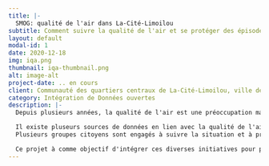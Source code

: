 ```yaml
---
title: |-
  SMOG: qualité de l'air dans La-Cité-Limoilou
subtitle: Comment suivre la qualité de l'air et se protéger des épisodes de Smog?
layout: default
modal-id: 1
date: 2020-12-18
img: iqa.png
thumbnail: iqa-thumbnail.png
alt: image-alt
project-date: .. en cours
client: Communauté des quartiers centraux de La-Cité-Limoilou, ville de Québec
category: Intégration de Données ouvertes
description: |-
  Depuis plusieurs années, la qualité de l'air est une préoccupation majeur des habitants des quartiers de La-Cité-Limoilou, à Québec.

  Il existe pluseurs sources de données en lien avec la qualité de l'air et de la météo.
  Plusieurs groupes citoyens sont engagés à suivre la situation et à proposer des solutions. Et la santé publique à mis en place des mesures d'atténuation et de suivi scientifique.

  Ce projet à comme objectif d'intégrer ces diverses initiatives pour produire des applications de rendant plus visible l'évolution de la situation et déclenchant une alerte en cas de problèmes ponctuels.
---
```

